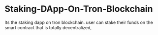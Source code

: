 # Staking-DApp-On-Tron-Blockchain
Its the staking dapp on tron blockchain. user can stake their funds on the smart contract that is totally decentralized,
